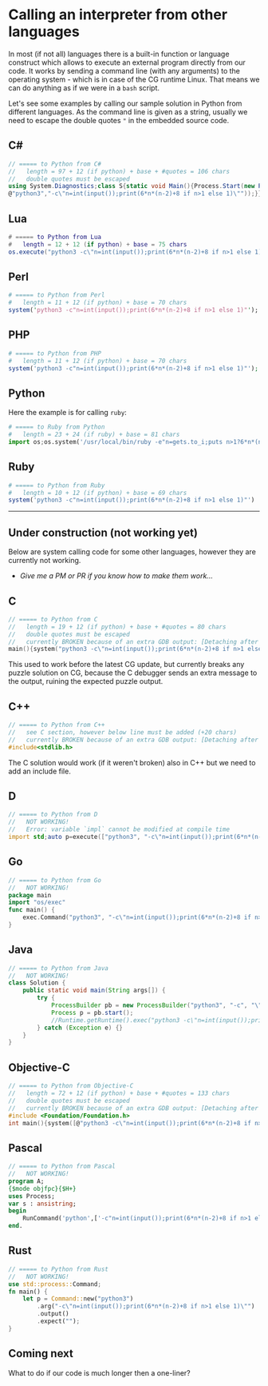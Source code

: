 # Calling an interpreter from other languages

In most (if not all) languages there is a built-in function or language construct which allows to execute an external program directly from our code. It works by sending a command line (with any arguments) to the operating system - which is in case of the CG runtime Linux. That means we can do anything as if we were in a `bash` script.

Let's see some examples by calling our sample solution in Python from different languages.
As the command line is given as a string, usually we need to escape the double quotes `"` in the embedded source code.

## C\#

```cs
// ===== to Python from C#
//   length = 97 + 12 (if python) + base + #quotes = 106 chars
//   double quotes must be escaped
using System.Diagnostics;class S{static void Main(){Process.Start(new ProcessStartInfo(
@"python3","-c\"n=int(input());print(6*n*(n-2)+8 if n>1 else 1)\""));}}
```

## Lua

```lua
# ===== to Python from Lua
#   length = 12 + 12 (if python) + base = 75 chars
os.execute("python3 -c\"n=int(input());print(6*n*(n-2)+8 if n>1 else 1)\"")
```

## Perl

```perl
# ===== to Python from Perl
#   length = 11 + 12 (if python) + base = 70 chars
system('python3 -c"n=int(input());print(6*n*(n-2)+8 if n>1 else 1)"');
```

## PHP

```php
# ===== to Python from PHP
#   length = 11 + 12 (if python) + base = 70 chars
system('python3 -c"n=int(input());print(6*n*(n-2)+8 if n>1 else 1)"');
```

## Python

Here the example is for calling `ruby`:

```python
# ===== to Ruby from Python
#   length = 23 + 24 (if ruby) + base = 81 chars
import os;os.system('/usr/local/bin/ruby -e"n=gets.to_i;puts n>1?6*n*(n-2)+8:1"')
```

## Ruby

```ruby
# ===== to Python from Ruby
#   length = 10 + 12 (if python) + base = 69 chars
system('python3 -c"n=int(input());print(6*n*(n-2)+8 if n>1 else 1)"')
```

---

## Under construction (not working yet)

Below are system calling code for some other languages, however they are currently not working.

* _Give me a PM or PR if you know how to make them work..._

## C

```c
// ===== to Python from C
//   length = 19 + 12 (if python) + base + #quotes = 80 chars
//   double quotes must be escaped
//   currently BROKEN because of an extra GDB output: [Detaching after vfork from child process X]
main(){system("python3 -c\"n=int(input());print(6*n*(n-2)+8 if n>1 else 1)\"");}
```

This used to work before the latest CG update, but currently breaks any puzzle solution on CG, because the C debugger sends an extra message to the output, ruining the expected puzzle output.

## C++

```c++
// ===== to Python from C++
//   see C section, however below line must be added (+20 chars)
//   currently BROKEN because of an extra GDB output: [Detaching after vfork from child process X]
#include<stdlib.h>
```

The C solution would work (if it weren't broken) also in C++ but we need to add an include file.

## D

```d
// ===== to Python from D
//   NOT WORKING!
//   Error: variable `impl` cannot be modified at compile time
import std;auto p=execute(["python3", "-c\"n=int(input());print(6*n*(n-2)+8 if n>1 else 1)\""]);
```

## Go

```go
// ===== to Python from Go
//   NOT WORKING!
package main
import "os/exec"
func main() {
    exec.Command("python3", "-c\"n=int(input());print(6*n*(n-2)+8 if n>1 else 1)\"")
}
```

## Java

```java
// ===== to Python from Java
//   NOT WORKING!
class Solution {
    public static void main(String args[]) {
        try {
            ProcessBuilder pb = new ProcessBuilder("python3", "-c", "\"n=int(input());print(6*n*(n-2)+8 if n>1 else 1)\"");
            Process p = pb.start();
            //Runtime.getRuntime().exec("python3 -c\"n=int(input());print(6*n*(n-2)+8 if n>1 else 1)\"");
        } catch (Exception e) {}
    }
}
```

## Objective-C

```c
// ===== to Python from Objective-C
//   length = 72 + 12 (if python) + base + #quotes = 133 chars
//   double quotes must be escaped
//   currently BROKEN because of an extra GDB output: [Detaching after vfork from child process X]
#include <Foundation/Foundation.h>
int main(){system([@"python3 -c\"n=int(input());print(6*n*(n-2)+8 if n>1 else 1)\"" UTF8String]);}
```

## Pascal

```pascal
// ===== to Python from Pascal
//   NOT WORKING!
program A;
{$mode objfpc}{$H+}
uses Process;
var s : ansistring;
begin
    RunCommand('python',['-c"n=int(input());print(6*n*(n-2)+8 if n>1 else 1)"'],s);
end.
```

## Rust

```rust
// ===== to Python from Rust
//   NOT WORKING!
use std::process::Command;
fn main() {
    let p = Command::new("python3")
        .arg("-c\"n=int(input());print(6*n*(n-2)+8 if n>1 else 1)\"")
        .output()
        .expect("");
}
```

## Coming next

What to do if our code is much longer then a one-liner?
